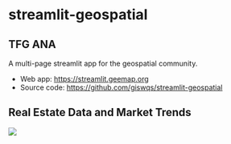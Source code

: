 # streamlit-geospatial
## TFG ANA 

A multi-page streamlit app for the geospatial community.

- Web app: <https://streamlit.geemap.org>
- Source code: <https://github.com/giswqs/streamlit-geospatial>

## Real Estate Data and Market Trends

![](https://i.imgur.com/Z3dk6Tr.gif)
